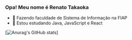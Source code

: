 ### Opa! Meu nome é Renato Takaoka

- 🔭 Fazendo faculdade de Sistema de Informação na FIAP
- 🌱 Estou estudando Java, JavaScript e React

[![Anurag's GitHub stats](https://github-readme-stats.vercel.app/api?username=RenatoTakaoka&count_private=true&show_icons=true&theme=ocean_dark)]
